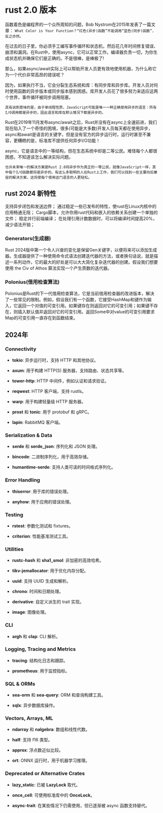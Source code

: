# rust 2.0 版本

函数着色是编程界的一个众所周知的问题，Bob Nystrom在2015年发表了一篇文章：
`What Color is Your Function？“红色(异步)函数”不能调用“蓝色(同步)函数”，反之亦然。`

在过去的日子里，你必须手工编写事件循环和状态机，然后花几年时间修复错误、崩溃和漏洞。在Rust中，使用async，它可以正常工作。编译器负责一切，为你生成状态机并确保它们是正确的。不是很棒，是棒极了!

那么，如果async/await实际上可以帮助开发人员更有效地使用机器，为什么称它为一个代价非常高昂的错误呢？

因为，如果执行不当，它会分裂生态系统和库：有同步库和异步库。开发人员对何时使用函数的异步版本或同步版本感到困惑。库开发人员花了很多努力来适应这两个世界，事件循环被同步调用阻塞。

`具有讽刺意味的是，由于单线程性质，JavaScript可能是唯一一种正确使用异步的语言：所有I/O调用都是异步的，因此语言和库在默认情况下都是异步的。`

Rust在2019年11月发布async/await之后，Rust并没有在async上全速前进，我们现在陷入了一个奇怪的困境，很多(可能是大多数)开发人员每天都在使用异步，async和await是语言的关键字，但是没有官方的异步运行时，运行时甚至不兼容，更糟糕的是，标准库不提供任何异步I/O功能！

async，它是语言中的一等结构，但在生态系统中却是二等公民。难怪每个人都很困惑，不知道该怎么解决实际问题。

`也许未来唯一的解决方案是Rust 2.0将异步作为真正的一等公民，就像JavaScript一样，其中每个I/O函数都将是异步的。有这么多聪明的人在Rust上工作，我们可以找到一些主要向后兼容的解决方案，这将使每个使用这门语言的人更轻松。`

## rust 2024 新特性

支持异步闭包和发送边界；
通过稳定一些已发布的特性，使rust在Linux内核中的应用畅通无阻；
Cargo脚本，允许你用rust代码和嵌入的依赖关系创建一个单独的文件；
稳定并行前端编译；
在处理引用计数数据时，可以将编译时间提高20%，减少语法开销；

### Generators(生成器)

Rust 2024版中第一个令人兴奋的变化是保留Gen关键字，以便将来可以添加生成器。生成器提供了一种使用命令式语法创建迭代器的方法，或者换句话说，就是描述一系列动作，它的最大的好处是可以大大简化复杂迭代器的创建。假设我们想要使用 the Civ of Athos 算法实现一个产生质数的迭代器。


### Polonius(借用检查算法)

Polonius是Rust的下一代借用检查算法，它是当前借用检查器的改进版本，解决了一些常见的限制。例如，假设我们有一个函数，它接受HashMap和键作为输入，它返回一个对值的可变引用。如果键存在则返回对它的可变引用；如果键不存在，则插入默认值并返回对它的可变引用。返回Some中对value的可变引用要求Map的可变引用一直存在到函数结束。

## 2024年
### Connectivity

- **tokio**: 异步运行时，支持 HTTP 和其他协议。
    
- **axum**: 用于构建 HTTP(S) 服务器，支持路由、状态共享等。
    
- **tower-http**: HTTP 中间件，例如认证和请求验证。
    
- **reqwest**: HTTP 客户端，支持 rustls。
    
- **warp**: 用于构建轻量级 HTTP 服务器。
    
- **prost** 和 **tonic**: 用于 protobuf 和 gRPC。
    
- **lapin**: RabbitMQ 客户端。
    

### Serialization & Data

- **serde** 和 **serde_json**: 序列化和 JSON 处理。
    
- **bincode**: 二进制序列化，用于高效存储。
    
- **humantime-serde**: 支持人类可读的时间格式序列化。
    

### Error Handling

- **thiserror**: 用于库的错误处理。
    
- **anyhow**: 用于应用的错误处理。
    

### Testing

- **rstest**: 参数化测试和 fixtures。
    
- **criterion**: 性能基准测试工具。
    

### Utilities

- **rustc-hash** 和 **sha1_smol**: 非加密的高效哈希。
    
- **tikv-jemallocator**: 用于优化内存分配。
    
- **uuid**: 支持 UUID 生成和解析。
    
- **chrono**: 时间和日期处理。
    
- **derivative**: 自定义派生的 trait 实现。
    
- **image**: 图像处理。
    

### CLI

- **argh** 和 **clap**: CLI 解析。
    

### Logging, Tracing and Metrics

- **tracing**: 结构化日志和跟踪。
    
- **prometheus**: 用于监控指标。
    

### SQL & ORMs

- **sea-orm** 和 **sea-query**: ORM 和查询构建工具。
    
- **sqlx**: 异步数据库操作。
    

### Vectors, Arrays, ML

- **ndarray** 和 **nalgebra**: 数组和线性代数。
    
- **half**: 支持 f16 类型。
    
- **approx**: 浮点数近似比较。
    
- **ort**: ONNX 运行时，用于机器学习推理。
    

### Deprecated or Alternative Crates

- **lazy_static**: 已被 **LazyLock** 取代。
    
- **once_cell**: 可使用标准库中的 **OnceLock**。
    
- **async-trait**: 在某些情况下仍需使用，但已逐渐被 async 函数支持替代。